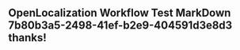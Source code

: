 <properties
ms.topic="hero-topic"
ms.test1="hero-topic"
ms.test2="test"/>

## OpenLocalization Workflow Test MarkDown 7b80b3a5-2498-41ef-b2e9-404591d3e8d3 thanks!
